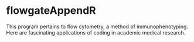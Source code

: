 # flowgateAppendR
This program pertains to flow cytometry, a method of immunophenotyping. Here are fascinating applications of coding in academic medical research. 
